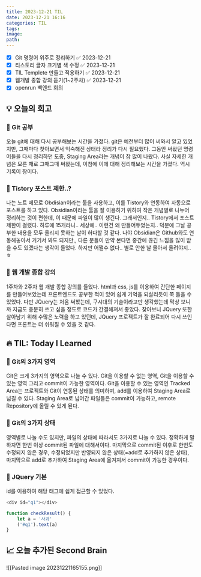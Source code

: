 ```yaml
---
title: 2023-12-21 TIL
date: 2023-12-21 16:16
categories: TIL
tags: 
image: 
path:
---
```


- [x] Git 명령어 위주로 정리하기 ✅ 2023-12-21
- [x] 티스토리 글자 크기별 색 수정 ✅ 2023-12-21
- [x] TIL Templete 만들고 적용하기 ✅ 2023-12-21
- [x] 웹개발 종합 강의 듣기(1~2주차) ✅ 2023-12-21
- [x] openrun 백엔드 회의
## 💡 오늘의 회고

### 👀 Git 공부
오늘 git에 대해 다시 공부해보는 시간을 가졌다. git은 예전부터 많이 써와서 알고 있었지만, 그때마다 찾아보면서 익숙해진 상태라 정리가 다시 필요했다. 그동안 써왔던 명령어들을 다시 정리하던 도중, Staging Area라는 개념이 참 많이 나왔다. 사실 자세한 개념은 모른 채로 그때그때 써왔는데, 이참에 이에 대해 정리해보는 시간을 가졌다. 역시 기록이 짱이다.

### 👀 Tistory 포스트 제한..?
나는 노트 메모로 Obdisian이라는 툴을 사용하고, 이를 Tistory와 연동하여 자동으로 포스트를 하고 있다. Obsidian이라는 툴을 잘 이용하기 위하여 작은 개념별로 나누어 정리하는 것이 편한데, 이 때문에 파일이 많이 생긴다. 그래서인지.. Tistory에서 포스트 제한이 걸렸다. 하루에 15개라니.. 세상에.. 이런건 왜 만들어두었는지.. 덕분에 그날 공부한 내용을 모두 올리지 못하는 날이 허다할 것 같다. 나야 Obsidian은 Github와도 연동해놓아서 거기서 봐도 되지만,, 다른 분들이 만약 본다면 중간에 끊긴 느낌을 많이 받을 수도 있겠다는 생각이 들었다. 하지만 어쩔수 없다.. 별로 안한 날 몰아서 올려야지..ㅎ

### 👀 웹 개발 종합 강의
1주차와 2주차 웹 개발 종합 강의를 들었다. html과 css, js를 이용하여 간단한 페이지를 만들어보았는데 프론트엔드도 공부한 적이 있어 쉽게 기억을 되살리듯이 쭉 들을 수 있었다. 다만 JQuery는 처음 써봤는데, 구시대의 기술이라고만 생각했는데 막상 보니까 지금도 충분히 쓰고 싶을 정도로 코드가 간결해져서 좋았다. 찾아보니 JQuery 또한 살아남기 위해 수많은 노력을 하고 있던데, JQuery 프로젝트가 잘 완료되어 다시 쓰인다면 프론트는 더 쉬워질 수 있을 것 같다.

## 🔥 TIL: Today I Learned
### 👀 Git의 3가지 영역
Git은 크게 3가지의 영역으로 나눌 수 있다. Git을 이용할 수 없는 영역, Git을 이용할 수 있는 영역 그리고 commit이 가능한 영역이다. Git을 이용할 수 있는 영역인 Tracked Area는 프로젝트와 Git이 연동된 상태를 의미하며, add를 이용하여 Staging Area로 넘길 수 있다. Staging Area로 넘어간 파일들은 commit이 가능하고, remote Repository에 올릴 수 있게 된다.

### 👀 Git의 3가지 상태
영역별로 나눌 수도 있지만, 파일의 상태에 따라서도 3가지로 나눌 수 있다. 정확하게 말하자면 한번 이상 commit된 파일에 대해서이다. 마지막으로 commit된 이후로 한번도 수정되지 않은 경우, 수정되었지만 반영되지 않은 상태(=add로 추가하지 않은 상태), 마지막으로 add로 추가하여 Staging Area에 옮겨져서 commit이 가능한 경우이다.

### 👀 JQuery 기본
id를 이용하여 해당 태그에 쉽게 접근할 수 있었다.
```JavaScript
<div id="q1"></div>

function checkResult() {
	let a = '사과' 
	('#q1').text(a) 
}
```
## 📈 오늘 추가된 Second Brain
![[Pasted image 20231221165155.png]]
